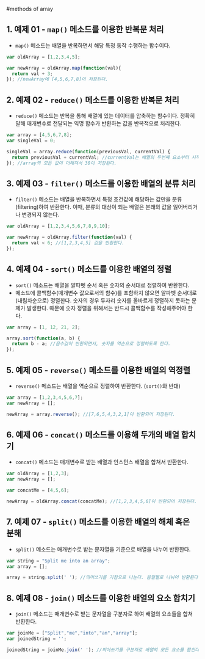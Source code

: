 #methods of array

## 1. 예제 01 - `map()` 메소드를 이용한 반복문 처리
* `map()` 메소드는 배열을 반복하면서 해당 특정 동작 수행하는 함수이다.
```javascript
var oldArray = [1,2,3,4,5];

var newArray = oldArray.map(function(val){
  return val + 3;
}); //newArray에 [4,5,6,7,8]이 저장된다.
```


## 2. 예제 02 - `reduce()` 메소드를 이용한 반복문 처리
* `reduce()` 메소드는 반복을 통해 배열에 있는 데이터를 압축하는 함수이다. 정확히 말해 매개변수로 전달되는 익명 함수가 반환하는 값을 반복적으로 처리한다.
```javascript
var array = [4,5,6,7,8];
var singleVal = 0;

singleVal = array.reduce(function(previousVal, currentVal) {
  return previousVal + currentVal; //currentVal는 배열의 두번째 요소부터 시작된다.
}); //array의 모든 값이 더해져서 30이 저장된다.
```


## 3. 예제 03 - `filter()` 메소드를 이용한 배열의 분류 처리
* `filter()` 메소드는 배열을 반복하면서 특정 조건값에 해당하는 값만을 분류(filtering)하여 반환한다. 이때, 분류의 대상이 되는 배열은 본래의 값을 잃어버리거나 변경되지 않는다.
```javascript
var oldArray = [1,2,3,4,5,6,7,8,9,10];

var newArray = oldArray.filter(function(val) {
  return val < 6; //[1,2,3,4,5] 값을 반환한다.
});
```


## 4. 예제 04 - `sort()` 메소드를 이용한 배열의 정렬
* `sort()` 메소드는 배열을 알파벳 순서 혹은 숫자의 순서대로 정렬하여 반환한다.
* 메소드에 콜백함수(매개변수 값으로서의 함수)를 포함하지 않으면 알파벳 순서대로(내림차순으로) 정렬한다. 숫자의 경우 두자리 숫자를 올바르게 정렬하지 못하는 문제가 발생한다. 때문에 숫자 정렬을 위해서는 반드시 콜백함수를 작성해주어야 한다.
```javascript
var array = [1, 12, 21, 2];

array.sort(function(a, b) {
  return b - a; //음수값이 반환되면서, 숫자를 역순으로 정렬하도록 한다.
});
```


## 5. 예제 05 - `reverse()` 메소드를 이용한 배열의 역정렬
* `reverse()` 메소드는 배열을 역순으로 정렬하여 반환한다. (`sort()`와 반대)
```javascript
var array = [1,2,3,4,5,6,7];
var newArray = [];

newArray = array.reverse(); //[7,6,5,4,3,2,1]이 반환되어 저장된다.
```


## 6. 예제 06 - `concat()` 메소드를 이용해 두개의 배열 합치기
* `concat()` 메소드는 매개변수로 받는 배열과 인스턴스 배열을 합쳐서 반환한다.
```javascript
var oldArray = [1,2,3];
var newArray = [];

var concatMe = [4,5,6];

newArray = oldArray.concat(concatMe); //[1,2,3,4,5,6]이 반환되어 저장된다.
```


## 7. 예제 07 - `split()` 메소드를 이용한 배열의 해체 혹은 분해
* `split()` 메소드는 매개변수로 받는 문자열을 기준으로 배열을 나누어 반환한다.
```javascript
var string = "Split me into an array";
var array = [];

array = string.split(' '); //띄어쓰기를 기점으로 나눈다. 음절별로 나뉘어 반환된다. ['Split', 'me', 'into', 'an', 'array']가 반환된다.
```


## 8. 예제 08 - `join()` 메소드를 이용한 배열의 요소 합치기
* `join()` 메소드는 매개변수로 받는 문자열을 구분자로 하여 배열의 요소들을 합쳐 반환한다.
```javascript
var joinMe = ["Split","me","into","an","array"];
var joinedString = '';

joinedString = joinMe.join(' '); //띄어쓰기를 구분자로 배열의 모든 요소를 합친다. ["Split me into an array"]가 반환되어 저장된다.
```
